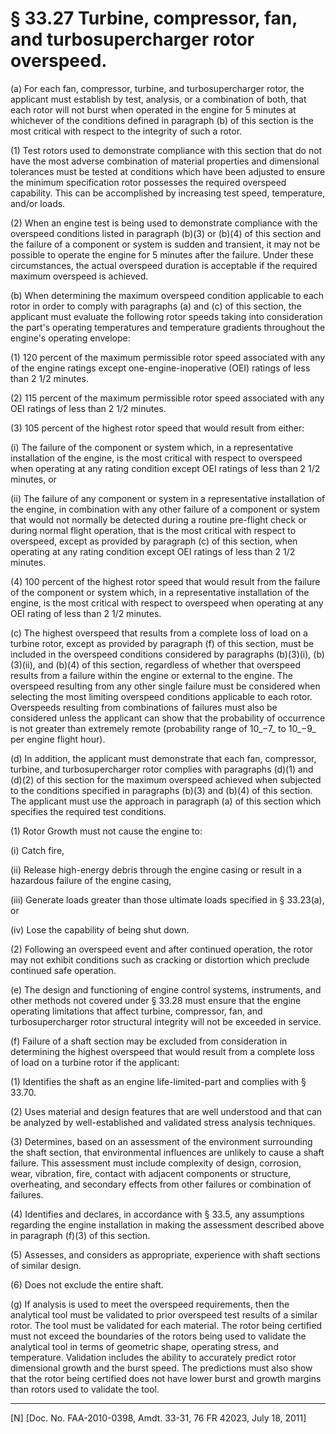 # § 33.27   Turbine, compressor, fan, and turbosupercharger rotor overspeed.

(a) For each fan, compressor, turbine, and turbosupercharger rotor, the applicant must establish by test, analysis, or a combination of both, that each rotor will not burst when operated in the engine for 5 minutes at whichever of the conditions defined in paragraph (b) of this section is the most critical with respect to the integrity of such a rotor.


(1) Test rotors used to demonstrate compliance with this section that do not have the most adverse combination of material properties and dimensional tolerances must be tested at conditions which have been adjusted to ensure the minimum specification rotor possesses the required overspeed capability. This can be accomplished by increasing test speed, temperature, and/or loads.


(2) When an engine test is being used to demonstrate compliance with the overspeed conditions listed in paragraph (b)(3) or (b)(4) of this section and the failure of a component or system is sudden and transient, it may not be possible to operate the engine for 5 minutes after the failure. Under these circumstances, the actual overspeed duration is acceptable if the required maximum overspeed is achieved.


(b) When determining the maximum overspeed condition applicable to each rotor in order to comply with paragraphs (a) and (c) of this section, the applicant must evaluate the following rotor speeds taking into consideration the part's operating temperatures and temperature gradients throughout the engine's operating envelope:


(1) 120 percent of the maximum permissible rotor speed associated with any of the engine ratings except one-engine-inoperative (OEI) ratings of less than 2
1/2 minutes.


(2) 115 percent of the maximum permissible rotor speed associated with any OEI ratings of less than 2
1/2 minutes.


(3) 105 percent of the highest rotor speed that would result from either:


(i) The failure of the component or system which, in a representative installation of the engine, is the most critical with respect to overspeed when operating at any rating condition except OEI ratings of less than 2
1/2 minutes, or


(ii) The failure of any component or system in a representative installation of the engine, in combination with any other failure of a component or system that would not normally be detected during a routine pre-flight check or during normal flight operation, that is the most critical with respect to overspeed, except as provided by paragraph (c) of this section, when operating at any rating condition except OEI ratings of less than 2
1/2 minutes.


(4) 100 percent of the highest rotor speed that would result from the failure of the component or system which, in a representative installation of the engine, is the most critical with respect to overspeed when operating at any OEI rating of less than 2
1/2 minutes.


(c) The highest overspeed that results from a complete loss of load on a turbine rotor, except as provided by paragraph (f) of this section, must be included in the overspeed conditions considered by paragraphs (b)(3)(i), (b)(3)(ii), and (b)(4) of this section, regardless of whether that overspeed results from a failure within the engine or external to the engine. The overspeed resulting from any other single failure must be considered when selecting the most limiting overspeed conditions applicable to each rotor. Overspeeds resulting from combinations of failures must also be considered unless the applicant can show that the probability of occurrence is not greater than extremely remote (probability range of 10_−7_ to 10_−9_ per engine flight hour).


(d) In addition, the applicant must demonstrate that each fan, compressor, turbine, and turbosupercharger rotor complies with paragraphs (d)(1) and (d)(2) of this section for the maximum overspeed achieved when subjected to the conditions specified in paragraphs (b)(3) and (b)(4) of this section. The applicant must use the approach in paragraph (a) of this section which specifies the required test conditions.


(1) Rotor Growth must not cause the engine to:


(i) Catch fire,


(ii) Release high-energy debris through the engine casing or result in a hazardous failure of the engine casing,


(iii) Generate loads greater than those ultimate loads specified in § 33.23(a), or


(iv) Lose the capability of being shut down.


(2) Following an overspeed event and after continued operation, the rotor may not exhibit conditions such as cracking or distortion which preclude continued safe operation.


(e) The design and functioning of engine control systems, instruments, and other methods not covered under § 33.28 must ensure that the engine operating limitations that affect turbine, compressor, fan, and turbosupercharger rotor structural integrity will not be exceeded in service.


(f) Failure of a shaft section may be excluded from consideration in determining the highest overspeed that would result from a complete loss of load on a turbine rotor if the applicant:


(1) Identifies the shaft as an engine life-limited-part and complies with § 33.70.


(2) Uses material and design features that are well understood and that can be analyzed by well-established and validated stress analysis techniques.


(3) Determines, based on an assessment of the environment surrounding the shaft section, that environmental influences are unlikely to cause a shaft failure. This assessment must include complexity of design, corrosion, wear, vibration, fire, contact with adjacent components or structure, overheating, and secondary effects from other failures or combination of failures.


(4) Identifies and declares, in accordance with § 33.5, any assumptions regarding the engine installation in making the assessment described above in paragraph (f)(3) of this section.


(5) Assesses, and considers as appropriate, experience with shaft sections of similar design.


(6) Does not exclude the entire shaft.


(g) If analysis is used to meet the overspeed requirements, then the analytical tool must be validated to prior overspeed test results of a similar rotor. The tool must be validated for each material. The rotor being certified must not exceed the boundaries of the rotors being used to validate the analytical tool in terms of geometric shape, operating stress, and temperature. Validation includes the ability to accurately predict rotor dimensional growth and the burst speed. The predictions must also show that the rotor being certified does not have lower burst and growth margins than rotors used to validate the tool.



---

[N] [Doc. No. FAA-2010-0398, Amdt. 33-31, 76 FR 42023, July 18, 2011]




